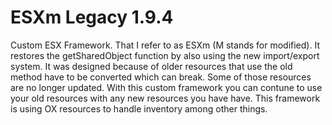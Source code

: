 # ESXm Legacy 1.9.4
Custom ESX Framework. That I refer to as ESXm (M stands for modified). It restores the getSharedObject function by also using the new import/export system. It was designed because of older resources that use the old method have to be converted which can break. Some of those resources are no longer updated. With this custom framework you can contune to use your old resources with any new resources you have have. This framework is using OX resources to handle inventory among other things.
